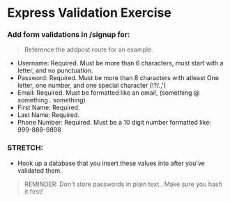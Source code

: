 # Express Validation Exercise

### Add form validations in /signup for:

> Reference the addpost route for an example.

* Username: Required. Must be more than 6 characters, must start with a letter, and no punctuation.
* Password: Required. Must be more than 8 characters with atleast One letter, one number, and one special character (!?/.,')
* Email: Required. Must be formatted like an email, (something @ something . something)
* First Name: Required.
* Last Name: Required.
* Phone Number: Required. Must be a 10 digit number formatted like: 999-888-9898

### STRETCH:

* Hook up a database that you insert these values into after you've validated them.

> REMINDER: Don't store passwords in plain text.. Make sure you hash it first!
